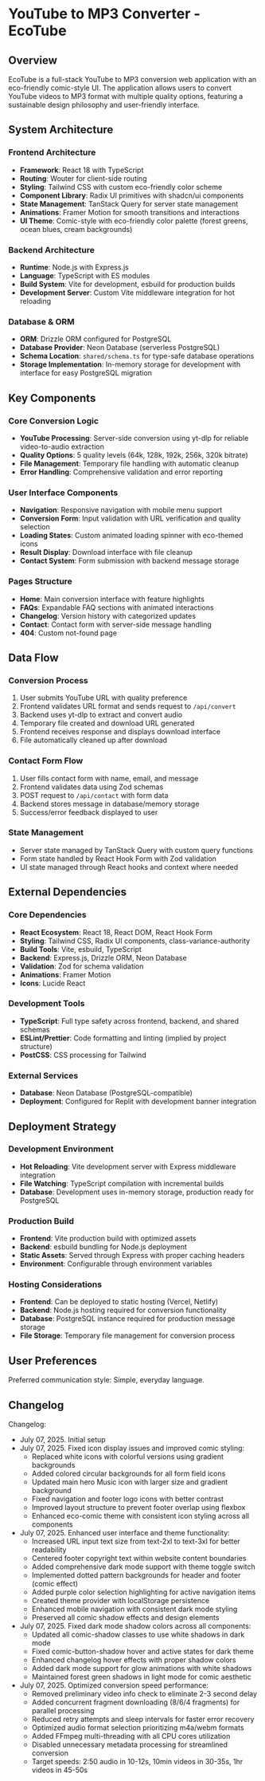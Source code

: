 # YouTube to MP3 Converter - EcoTube

## Overview

EcoTube is a full-stack YouTube to MP3 conversion web application with an eco-friendly comic-style UI. The application allows users to convert YouTube videos to MP3 format with multiple quality options, featuring a sustainable design philosophy and user-friendly interface.

## System Architecture

### Frontend Architecture
- **Framework**: React 18 with TypeScript
- **Routing**: Wouter for client-side routing
- **Styling**: Tailwind CSS with custom eco-friendly color scheme
- **Component Library**: Radix UI primitives with shadcn/ui components
- **State Management**: TanStack Query for server state management
- **Animations**: Framer Motion for smooth transitions and interactions
- **UI Theme**: Comic-style with eco-friendly color palette (forest greens, ocean blues, cream backgrounds)

### Backend Architecture
- **Runtime**: Node.js with Express.js
- **Language**: TypeScript with ES modules
- **Build System**: Vite for development, esbuild for production builds
- **Development Server**: Custom Vite middleware integration for hot reloading

### Database & ORM
- **ORM**: Drizzle ORM configured for PostgreSQL
- **Database Provider**: Neon Database (serverless PostgreSQL)
- **Schema Location**: `shared/schema.ts` for type-safe database operations
- **Storage Implementation**: In-memory storage for development with interface for easy PostgreSQL migration

## Key Components

### Core Conversion Logic
- **YouTube Processing**: Server-side conversion using yt-dlp for reliable video-to-audio extraction
- **Quality Options**: 5 quality levels (64k, 128k, 192k, 256k, 320k bitrate)
- **File Management**: Temporary file handling with automatic cleanup
- **Error Handling**: Comprehensive validation and error reporting

### User Interface Components
- **Navigation**: Responsive navigation with mobile menu support
- **Conversion Form**: Input validation with URL verification and quality selection
- **Loading States**: Custom animated loading spinner with eco-themed icons
- **Result Display**: Download interface with file cleanup
- **Contact System**: Form submission with backend message storage

### Pages Structure
- **Home**: Main conversion interface with feature highlights
- **FAQs**: Expandable FAQ sections with animated interactions
- **Changelog**: Version history with categorized updates
- **Contact**: Contact form with server-side message handling
- **404**: Custom not-found page

## Data Flow

### Conversion Process
1. User submits YouTube URL with quality preference
2. Frontend validates URL format and sends request to `/api/convert`
3. Backend uses yt-dlp to extract and convert audio
4. Temporary file created and download URL generated
5. Frontend receives response and displays download interface
6. File automatically cleaned up after download

### Contact Form Flow
1. User fills contact form with name, email, and message
2. Frontend validates data using Zod schemas
3. POST request to `/api/contact` with form data
4. Backend stores message in database/memory storage
5. Success/error feedback displayed to user

### State Management
- Server state managed by TanStack Query with custom query functions
- Form state handled by React Hook Form with Zod validation
- UI state managed through React hooks and context where needed

## External Dependencies

### Core Dependencies
- **React Ecosystem**: React 18, React DOM, React Hook Form
- **Styling**: Tailwind CSS, Radix UI components, class-variance-authority
- **Build Tools**: Vite, esbuild, TypeScript
- **Backend**: Express.js, Drizzle ORM, Neon Database
- **Validation**: Zod for schema validation
- **Animations**: Framer Motion
- **Icons**: Lucide React

### Development Tools
- **TypeScript**: Full type safety across frontend, backend, and shared schemas
- **ESLint/Prettier**: Code formatting and linting (implied by project structure)
- **PostCSS**: CSS processing for Tailwind

### External Services
- **Database**: Neon Database (PostgreSQL-compatible)
- **Deployment**: Configured for Replit with development banner integration

## Deployment Strategy

### Development Environment
- **Hot Reloading**: Vite development server with Express middleware integration
- **File Watching**: TypeScript compilation with incremental builds
- **Database**: Development uses in-memory storage, production ready for PostgreSQL

### Production Build
- **Frontend**: Vite production build with optimized assets
- **Backend**: esbuild bundling for Node.js deployment
- **Static Assets**: Served through Express with proper caching headers
- **Environment**: Configurable through environment variables

### Hosting Considerations
- **Frontend**: Can be deployed to static hosting (Vercel, Netlify)
- **Backend**: Node.js hosting required for conversion functionality
- **Database**: PostgreSQL instance required for production message storage
- **File Storage**: Temporary file management for conversion process

## User Preferences

Preferred communication style: Simple, everyday language.

## Changelog

Changelog:
- July 07, 2025. Initial setup
- July 07, 2025. Fixed icon display issues and improved comic styling:
  * Replaced white icons with colorful versions using gradient backgrounds
  * Added colored circular backgrounds for all form field icons
  * Updated main hero Music icon with larger size and gradient background
  * Fixed navigation and footer logo icons with better contrast
  * Improved layout structure to prevent footer overlap using flexbox
  * Enhanced eco-comic theme with consistent icon styling across all components
- July 07, 2025. Enhanced user interface and theme functionality:
  * Increased URL input text size from text-2xl to text-3xl for better readability
  * Centered footer copyright text within website content boundaries
  * Added comprehensive dark mode support with theme toggle switch
  * Implemented dotted pattern backgrounds for header and footer (comic effect)
  * Added purple color selection highlighting for active navigation items
  * Created theme provider with localStorage persistence
  * Enhanced mobile navigation with consistent dark mode styling
  * Preserved all comic shadow effects and design elements
- July 07, 2025. Fixed dark mode shadow colors across all components:
  * Updated all comic-shadow classes to use white shadows in dark mode
  * Fixed comic-button-shadow hover and active states for dark theme
  * Enhanced changelog hover effects with proper shadow colors
  * Added dark mode support for glow animations with white shadows
  * Maintained forest green shadows in light mode for comic aesthetic
- July 07, 2025. Optimized conversion speed performance:
  * Removed preliminary video info check to eliminate 2-3 second delay
  * Added concurrent fragment downloading (8/6/4 fragments) for parallel processing
  * Reduced retry attempts and sleep intervals for faster error recovery
  * Optimized audio format selection prioritizing m4a/webm formats
  * Added FFmpeg multi-threading with all CPU cores utilization
  * Disabled unnecessary metadata processing for streamlined conversion
  * Target speeds: 2:50 audio in 10-12s, 10min videos in 30-35s, 1hr videos in 45-50s